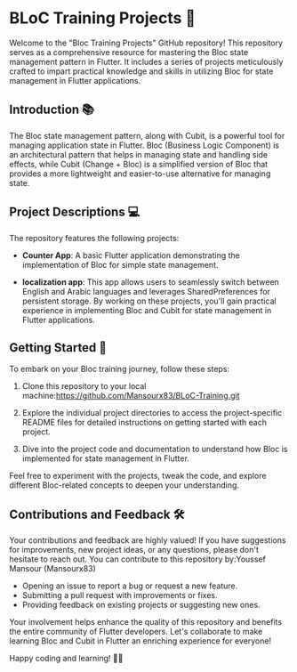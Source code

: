 # BLoC Training Projects 📱

Welcome to the "Bloc Training Projects" GitHub repository! This repository serves as a comprehensive resource for mastering the Bloc state management pattern in Flutter. It includes a series of projects meticulously crafted to impart practical knowledge and skills in utilizing Bloc for state management in Flutter applications.


## Introduction 📚

The Bloc state management pattern, along with Cubit, is a powerful tool for managing application state in Flutter. Bloc (Business Logic Component) is an architectural pattern that helps in managing state and handling side effects, while Cubit (Change + Bloc) is a simplified version of Bloc that provides a more lightweight and easier-to-use alternative for managing state.

## Project Descriptions 💻

The repository features the following projects:

- **Counter App**: A basic Flutter application demonstrating the implementation of Bloc for simple state management.

- **localization app**: This app allows users to seamlessly switch between English and Arabic languages and leverages SharedPreferences for persistent storage. By working on these projects, you'll gain practical experience in implementing Bloc and Cubit for state management in Flutter applications.


## Getting Started 🚀

To embark on your Bloc training journey, follow these steps:

1. Clone this repository to your local machine:https://github.com/Mansourx83/BLoC-Training.git

2. Explore the individual project directories to access the project-specific README files for detailed instructions on getting started with each project.

3. Dive into the project code and documentation to understand how Bloc is implemented for state management in Flutter.

Feel free to experiment with the projects, tweak the code, and explore different Bloc-related concepts to deepen your understanding.

## Contributions and Feedback 🛠️

Your contributions and feedback are highly valued! If you have suggestions for improvements, new project ideas, or any questions, please don't hesitate to reach out. You can contribute to this repository by:Youssef Mansour (Mansourx83)

- Opening an issue to report a bug or request a new feature.
- Submitting a pull request with improvements or fixes.
- Providing feedback on existing projects or suggesting new ones.

Your involvement helps enhance the quality of this repository and benefits the entire community of Flutter developers. Let's collaborate to make learning Bloc and Cubit in Flutter an enriching experience for everyone!

Happy coding and learning! 🚀✨
